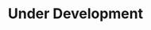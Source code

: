 ---
layout: playlist
title: Under Development
songs: [simple-phonk, sorry-phonk, bass-and-piano, damp, candy-rain, internet-vibes, kirby-one, mac-guitar]
---